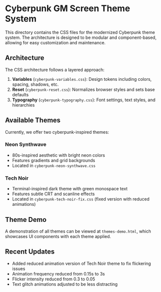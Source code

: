 # Cyberpunk GM Screen Theme System

This directory contains the CSS files for the modernized Cyberpunk theme system. The architecture is designed to be modular and component-based, allowing for easy customization and maintenance.

## Architecture

The CSS architecture follows a layered approach:

1. **Variables** (`cyberpunk-variables.css`): Design tokens including colors, spacing, shadows, etc.
2. **Reset** (`cyberpunk-reset.css`): Normalizes browser styles and sets base defaults
3. **Typography** (`cyberpunk-typography.css`): Font settings, text styles, and hierarchies

## Available Themes

Currently, we offer two cyberpunk-inspired themes:

### Neon Synthwave
- 80s-inspired aesthetic with bright neon colors
- Features gradients and grid backgrounds
- Located in `cyberpunk-neon-synthwave.css`

### Tech Noir
- Terminal-inspired dark theme with green monospace text
- Features subtle CRT and scanline effects
- Located in `cyberpunk-tech-noir-fix.css` (fixed version with reduced animations)

## Theme Demo

A demonstration of all themes can be viewed at `themes-demo.html`, which showcases UI components with each theme applied.

## Recent Updates

- Added reduced animation version of Tech Noir theme to fix flickering issues
- Animation frequency reduced from 0.15s to 3s
- Flicker intensity reduced from 0.3 to 0.05
- Text glitch animations adjusted to be less distracting
